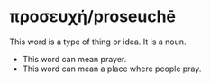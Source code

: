 # προσευχή/proseuchē
This word is a type of thing or idea. It is a noun.

* This word can mean prayer.
* This word can mean a place where people pray.
